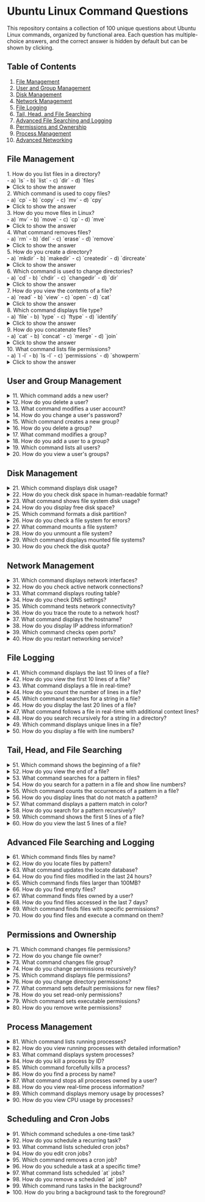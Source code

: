 # Ubuntu Linux Command Questions

This repository contains a collection of 100 unique questions about Ubuntu Linux commands, organized by functional area. Each question has multiple-choice answers, and the correct answer is hidden by default but can be shown by clicking.

## Table of Contents
1. [File Management](#file-management)
2. [User and Group Management](#user-and-group-management)
3. [Disk Management](#disk-management)
4. [Network Management](#network-management)
5. [File Logging](#file-logging)
6. [Tail, Head, and File Searching](#tail-head-and-file-searching)
7. [Advanced File Searching and Logging](#advanced-file-searching-and-logging)
8. [Permissions and Ownership](#permissions-and-ownership)
9. [Process Management](#process-management)
10. [Advanced Networking](#advanced-networking)

## File Management

<summary>1. How do you list files in a directory?</summary>
- a) `ls`  
- b) `list`  
- c) `dir`  
- d) `files` 

<details>
<summary>Click to show the answer</summary>
**Answer:** a) `ls`
</details>

<summary>2. Which command is used to copy files?</summary>
    - a) `cp`  
    - b) `copy`  
    - c) `mv`  
    - d) `cpy`  
<details>
<summary>Click to show the answer</summary>
**Answer:** a) `cp`
</details>

<summary>3. How do you move files in Linux?</summary>
    - a) `mv`  
    - b) `move`  
    - c) `cp`  
    - d) `mve`  
<details>
<summary>Click to show the answer</summary>
**Answer:** a) `mv`
</details>

<summary>4. What command removes files?</summary>
    - a) `rm`  
    - b) `del`  
    - c) `erase`  
    - d) `remove`  
<details>
<summary>Click to show the answer</summary>
**Answer:** a) `rm`
</details>

<summary>5. How do you create a directory?</summary>
    - a) `mkdir`  
    - b) `makedir`  
    - c) `createdir`  
    - d) `dircreate`  
<details>
<summary>Click to show the answer</summary>
**Answer:** a) `mkdir`
</details>

<summary>6. Which command is used to change directories?</summary>
    - a) `cd`  
    - b) `chdir`  
    - c) `changedir`  
    - d) `dir`  
<details>
<summary>Click to show the answer</summary>
**Answer:** a) `cd`
</details>

<summary>7. How do you view the contents of a file?</summary>
    - a) `read`  
    - b) `view`  
    - c) `open`  
    - d) `cat`  
<details>
<summary>Click to show the answer</summary>
**Answer:** d) `cat`
</details>

<summary>8. Which command displays file type?</summary>
    - a) `file`  
    - b) `type`  
    - c) `ftype`  
    - d) `identify`  
<details>
<summary>Click to show the answer</summary>
**Answer:** a) `file`
</details>

<summary>9. How do you concatenate files?</summary>
    - a) `cat`  
    - b) `concat`  
    - c) `merge`  
    - d) `join`  
<details>
<summary>Click to show the answer</summary>
**Answer:** a) `cat`
</details>

<summary>10. What command lists file permissions?</summary>
    - a) `l -l`  
    - b) `ls -l`  
    - c) `permissions`  
    - d) `showperm`  
<details>
<summary>Click to show the answer</summary>
**Answer:** b) `ls -l`
</details>

## User and Group Management

<details>
<summary>11. Which command adds a new user?</summary>
    - a) `useradd`  
    - b) `adduser`  
    - c) `newuser`  
    - d) `createuser`  
    - **Answer:** a) `useradd`
</details>

<details>
<summary>12. How do you delete a user?</summary>
    - a) `userdel`  
    - b) `deluser`  
    - c) `removeuser`  
    - d) `deleteuser`  
    - **Answer:** a) `userdel`
</details>

<details>
<summary>13. What command modifies a user account?</summary>
    - a) `usermod`  
    - b) `moduser`  
    - c) `edituser`  
    - d) `changeuser`  
    - **Answer:** a) `usermod`
</details>

<details>
<summary>14. How do you change a user's password?</summary>
    - a) `passwd`  
    - b) `password`  
    - c) `changepw`  
    - d) `setpw`  
    - **Answer:** a) `passwd`
</details>

<details>
<summary>15. Which command creates a new group?</summary>
    - a) `groupadd`  
    - b) `addgroup`  
    - c) `newgroup`  
    - d) `creategroup`  
    - **Answer:** a) `groupadd`
</details>

<details>
<summary>16. How do you delete a group?</summary>
    - a) `groupdel`  
    - b) `delgroup`  
    - c) `removegroup`  
    - d) `deletegroup`  
    - **Answer:** a) `groupdel`
</details>

<details>
<summary>17. What command modifies a group?</summary>
    - a) `groupmod`  
    - b) `modgroup`  
    - c) `editgroup`  
    - d) `changegroup`  
    - **Answer:** a) `groupmod`
</details>

<details>
<summary>18. How do you add a user to a group?</summary>
    - a) `usermod -aG`  
    - b) `groupadduser`  
    - c) `addusertogroup`  
    - d) `addgroupuser`  
    - **Answer:** a) `usermod -aG`
</details>

<details>
<summary>19. Which command lists all users?</summary>
    - a) `cat /etc/passwd`  
    - b) `listusers`  
    - c) `showusers`  
    - d) `users`  
    - **Answer:** a) `cat /etc/passwd`
</details>

<details>
<summary>20. How do you view a user's groups?</summary>
    - a) `groups`  
    - b) `listgroups`  
    - c) `usergroups`  
    - d) `showgroups`  
    - **Answer:** a) `groups`
</details>

## Disk Management

<details>
<summary>21. Which command displays disk usage?</summary>
    - a) `df`  
    - b) `diskusage`  
    - c) `du`  
    - d) `diskspace`  
    - **Answer:** a) `df`
</details>

<details>
<summary>22. How do you check disk space in human-readable format?</summary>
    - a) `df -h`  
    - b) `du -h`  
    - c) `diskusage -h`  
    - d) `df --readable`  
    - **Answer:** a) `df -h`
</details>

<details>
<summary>23. What command shows file system disk usage?</summary>
    - a) `df`  
    - b) `du`  
    - c) `diskusage`  
    - d) `diskspace`  
    - **Answer:** b) `du`
</details>

<details>
<summary>24. How do you display free disk space?</summary>
    - a) `df -h`  
    - b) `free -h`  
    - c) `freespace`  
    - d) `diskfree`  
    - **Answer:** a) `df -h`
</details>

<details>
<summary>25. Which command formats a disk partition?</summary>
    - a) `mkfs`  
    - b) `format`  
    - c) `diskformat`  
    - d) `partformat`  
    - **Answer:** a) `mkfs`
</details>

<details>
<summary>26. How do you check a file system for errors?</summary>
    - a) `fsck`  
    - b) `checkfs`  
    - c) `diskcheck`  
    - d) `chkfs`  
    - **Answer:** a) `fsck`
</details>

<details>
<summary>27. What command mounts a file system?</summary>
    - a) `mount`  
    - b) `mnt`  
    - c) `attach`  
    - d) `connect`  
    - **Answer:** a) `mount`
</details>

<details>
<summary>28. How do you unmount a file system?</summary>
    - a) `

umount`  
    - b) `unmount`  
    - c) `detach`  
    - d) `disconnect`  
    - **Answer:** a) `umount`
</details>

<details>
<summary>29. Which command displays mounted file systems?</summary>
    - a) `mount`  
    - b) `df`  
    - c) `diskmount`  
    - d) `showmount`  
    - **Answer:** a) `mount`
</details>

<details>
<summary>30. How do you check the disk quota?</summary>
    - a) `quota`  
    - b) `checkquota`  
    - c) `diskquota`  
    - d) `showquota`  
    - **Answer:** a) `quota`
</details>

## Network Management

<details>
<summary>31. Which command displays network interfaces?</summary>
    - a) `ifconfig`  
    - b) `netstat`  
    - c) `ipconfig`  
    - d) `showint`  
    - **Answer:** a) `ifconfig`
</details>

<details>
<summary>32. How do you check active network connections?</summary>
    - a) `netstat`  
    - b) `ifconfig`  
    - c) `ipconfig`  
    - d) `showconn`  
    - **Answer:** a) `netstat`
</details>

<details>
<summary>33. What command displays routing table?</summary>
    - a) `route`  
    - b) `netstat`  
    - c) `ifconfig`  
    - d) `ipconfig`  
    - **Answer:** a) `route`
</details>

<details>
<summary>34. How do you check DNS settings?</summary>
    - a) `cat /etc/resolv.conf`  
    - b) `showdns`  
    - c) `dnsconf`  
    - d) `ifconfig`  
    - **Answer:** a) `cat /etc/resolv.conf`
</details>

<details>
<summary>35. Which command tests network connectivity?</summary>
    - a) `ping`  
    - b) `testnet`  
    - c) `nettest`  
    - d) `checknet`  
    - **Answer:** a) `ping`
</details>

<details>
<summary>36. How do you trace the route to a network host?</summary>
    - a) `traceroute`  
    - b) `trace`  
    - c) `nettrace`  
    - d) `route`  
    - **Answer:** a) `traceroute`
</details>

<details>
<summary>37. What command displays the hostname?</summary>
    - a) `hostname`  
    - b) `host`  
    - c) `showhost`  
    - d) `name`  
    - **Answer:** a) `hostname`
</details>

<details>
<summary>38. How do you display IP address information?</summary>
    - a) `ifconfig`  
    - b) `ipconfig`  
    - c) `showip`  
    - d) `ipaddr`  
    - **Answer:** a) `ifconfig`
</details>

<details>
<summary>39. Which command checks open ports?</summary>
    - a) `netstat -tuln`  
    - b) `ifconfig -tuln`  
    - c) `showports`  
    - d) `checkports`  
    - **Answer:** a) `netstat -tuln`
</details>

<details>
<summary>40. How do you restart networking service?</summary>
    - a) `sudo service networking restart`  
    - b) `sudo restart network`  
    - c) `sudo systemctl restart network`  
    - d) `sudo service network restart`  
    - **Answer:** a) `sudo service networking restart`
</details>

## File Logging

<details>
<summary>41. Which command displays the last 10 lines of a file?</summary>
    - a) `tail`  
    - b) `head`  
    - c) `end`  
    - d) `last`  
    - **Answer:** a) `tail`
</details>

<details>
<summary>42. How do you view the first 10 lines of a file?</summary>
    - a) `head`  
    - b) `top`  
    - c) `first`  
    - d) `start`  
    - **Answer:** a) `head`
</details>

<details>
<summary>43. What command displays a file in real-time?</summary>
    - a) `tail -f`  
    - b) `head -f`  
    - c) `cat -f`  
    - d) `watch`  
    - **Answer:** a) `tail -f`
</details>

<details>
<summary>44. How do you count the number of lines in a file?</summary>
    - a) `wc -l`  
    - b) `count -l`  
    - c) `lines`  
    - d) `lc`  
    - **Answer:** a) `wc -l`
</details>

<details>
<summary>45. Which command searches for a string in a file?</summary>
    - a) `grep`  
    - b) `search`  
    - c) `find`  
    - d) `look`  
    - **Answer:** a) `grep`
</details>

<details>
<summary>46. How do you display the last 20 lines of a file?</summary>
    - a) `tail -n 20`  
    - b) `head -n 20`  
    - c) `end -n 20`  
    - d) `last -n 20`  
    - **Answer:** a) `tail -n 20`
</details>

<details>
<summary>47. What command follows a file in real-time with additional context lines?</summary>
    - a) `tail -f -n`  
    - b) `head -f -n`  
    - c) `cat -f -n`  
    - d) `watch -n`  
    - **Answer:** a) `tail -f -n`
</details>

<details>
<summary>48. How do you search recursively for a string in a directory?</summary>
    - a) `grep -r`  
    - b) `search -r`  
    - c) `find -r`  
    - d) `look -r`  
    - **Answer:** a) `grep -r`
</details>

<details>
<summary>49. Which command displays unique lines in a file?</summary>
    - a) `uniq`  
    - b) `unique`  
    - c) `distinct`  
    - d) `filter`  
    - **Answer:** a) `uniq`
</details>

<details>
<summary>50. How do you display a file with line numbers?</summary>
    - a) `cat -n`  
    - b) `show -n`  
    - c) `display -n`  
    - d) `view -n`  
    - **Answer:** a) `cat -n`
</details>

## Tail, Head, and File Searching

<details>
<summary>51. Which command shows the beginning of a file?</summary>
    - a) `head`  
    - b) `tail`  
    - c) `start`  
    - d) `begin`  
    - **Answer:** a) `head`
</details>

<details>
<summary>52. How do you view the end of a file?</summary>
    - a) `tail`  
    - b) `head`  
    - c) `end`  
    - d) `finish`  
    - **Answer:** a) `tail`
</details>

<details>
<summary>53. What command searches for a pattern in files?</summary>
    - a) `grep`  
    - b) `search`  
    - c) `find`  
    - d) `look`  
    - **Answer:** a) `grep`
</details>

<details>
<summary>54. How do you search for a pattern in a file and show line numbers?</summary>
    - a) `grep -n`  
    - b) `search -n`  
    - c) `find -n`  
    - d) `look -n`  
    - **Answer:** a) `grep -n`
</details>

<details>
<summary>55. Which command counts the occurrences of a pattern in a file?</summary>
    - a) `grep -c`  
    - b) `search -c`  
    - c) `find -c`  
    - d) `look -c`  
    - **Answer:** a) `grep -c`
</details>

<details>
<summary>56. How do you display lines that do not match a pattern?</summary>
    - a) `grep -v`  
    - b) `search -v`  
    - c) `find -v`  
    - d) `look -v`  
    - **Answer:** a) `grep -v`
</details>

<details>


<summary>57. What command displays a pattern match in color?</summary>
    - a) `grep --color`  
    - b) `search --color`  
    - c) `find --color`  
    - d) `look --color`  
    - **Answer:** a) `grep --color`
</details>

<details>
<summary>58. How do you search for a pattern recursively?</summary>
    - a) `grep -r`  
    - b) `search -r`  
    - c) `find -r`  
    - d) `look -r`  
    - **Answer:** a) `grep -r`
</details>

<details>
<summary>59. Which command shows the first 5 lines of a file?</summary>
    - a) `head -n 5`  
    - b) `tail -n 5`  
    - c) `start -n 5`  
    - d) `begin -n 5`  
    - **Answer:** a) `head -n 5`
</details>

<details>
<summary>60. How do you view the last 5 lines of a file?</summary>
    - a) `tail -n 5`  
    - b) `head -n 5`  
    - c) `end -n 5`  
    - d) `finish -n 5`  
    - **Answer:** a) `tail -n 5`
</details>

## Advanced File Searching and Logging

<details>
<summary>61. Which command finds files by name?</summary>
    - a) `find -name`  
    - b) `locate -name`  
    - c) `search -name`  
    - d) `grep -name`  
    - **Answer:** a) `find -name`
</details>

<details>
<summary>62. How do you locate files by pattern?</summary>
    - a) `locate`  
    - b) `find`  
    - c) `search`  
    - d) `grep`  
    - **Answer:** a) `locate`
</details>

<details>
<summary>63. What command updates the locate database?</summary>
    - a) `updatedb`  
    - b) `locate -u`  
    - c) `updatedb locate`  
    - d) `find -u`  
    - **Answer:** a) `updatedb`
</details>

<details>
<summary>64. How do you find files modified in the last 24 hours?</summary>
    - a) `find -mtime -1`  
    - b) `locate -mtime -1`  
    - c) `search -mtime -1`  
    - d) `grep -mtime -1`  
    - **Answer:** a) `find -mtime -1`
</details>

<details>
<summary>65. Which command finds files larger than 100MB?</summary>
    - a) `find -size +100M`  
    - b) `locate -size +100M`  
    - c) `search -size +100M`  
    - d) `grep -size +100M`  
    - **Answer:** a) `find -size +100M`
</details>

<details>
<summary>66. How do you find empty files?</summary>
    - a) `find -empty`  
    - b) `locate -empty`  
    - c) `search -empty`  
    - d) `grep -empty`  
    - **Answer:** a) `find -empty`
</details>

<details>
<summary>67. What command finds files owned by a user?</summary>
    - a) `find -user`  
    - b) `locate -user`  
    - c) `search -user`  
    - d) `grep -user`  
    - **Answer:** a) `find -user`
</details>

<details>
<summary>68. How do you find files accessed in the last 7 days?</summary>
    - a) `find -atime -7`  
    - b) `locate -atime -7`  
    - c) `search -atime -7`  
    - d) `grep -atime -7`  
    - **Answer:** a) `find -atime -7`
</details>

<details>
<summary>69. Which command finds files with specific permissions?</summary>
    - a) `find -perm`  
    - b) `locate -perm`  
    - c) `search -perm`  
    - d) `grep -perm`  
    - **Answer:** a) `find -perm`
</details>

<details>
<summary>70. How do you find files and execute a command on them?</summary>
    - a) `find -exec`  
    - b) `locate -exec`  
    - c) `search -exec`  
    - d) `grep -exec`  
    - **Answer:** a) `find -exec`
</details>

## Permissions and Ownership

<details>
<summary>71. Which command changes file permissions?</summary>
    - a) `chmod`  
    - b) `chperm`  
    - c) `chmode`  
    - d) `permchange`  
    - **Answer:** a) `chmod`
</details>

<details>
<summary>72. How do you change file owner?</summary>
    - a) `chown`  
    - b) `owner`  
    - c) `setowner`  
    - d) `changeowner`  
    - **Answer:** a) `chown`
</details>

<details>
<summary>73. What command changes file group?</summary>
    - a) `chgrp`  
    - b) `group`  
    - c) `setgroup`  
    - d) `changegroup`  
    - **Answer:** a) `chgrp`
</details>

<details>
<summary>74. How do you change permissions recursively?</summary>
    - a) `chmod -R`  
    - b) `chperm -R`  
    - c) `chmode -R`  
    - d) `permchange -R`  
    - **Answer:** a) `chmod -R`
</details>

<details>
<summary>75. Which command displays file permissions?</summary>
    - a) `ls -l`  
    - b) `showperm`  
    - c) `perm`  
    - d) `permissions`  
    - **Answer:** a) `ls -l`
</details>

<details>
<summary>76. How do you change directory permissions?</summary>
    - a) `chmod`  
    - b) `chdirperm`  
    - c) `dirmode`  
    - d) `dirperm`  
    - **Answer:** a) `chmod`
</details>

<details>
<summary>77. What command sets default permissions for new files?</summary>
    - a) `umask`  
    - b) `setmask`  
    - c) `permdefault`  
    - d) `defaultperm`  
    - **Answer:** a) `umask`
</details>

<details>
<summary>78. How do you set read-only permissions?</summary>
    - a) `chmod 444`  
    - b) `chown 444`  
    - c) `chgrp 444`  
    - d) `setperm 444`  
    - **Answer:** a) `chmod 444`
</details>

<details>
<summary>79. Which command sets executable permissions?</summary>
    - a) `chmod +x`  
    - b) `chown +x`  
    - c) `chgrp +x`  
    - d) `setperm +x`  
    - **Answer:** a) `chmod +x`
</details>

<details>
<summary>80. How do you remove write permissions?</summary>
    - a) `chmod -w`  
    - b) `chown -w`  
    - c) `chgrp -w`  
    - d) `setperm -w`  
    - **Answer:** a) `chmod -w`
</details>

## Process Management

<details>
<summary>81. Which command lists running processes?</summary>
    - a) `ps`  
    - b) `process`  
    - c) `proc`  
    - d) `showproc`  
    - **Answer:** a) `ps`
</details>

<details>
<summary>82. How do you view running processes with detailed information?</summary>
    - a) `ps aux`  
    - b) `ps all`  
    - c) `ps -d`  
    - d) `showproc`  
    - **Answer:** a) `ps aux`
</details>

<details>
<summary>83. What command displays system processes?</summary>
    - a) `top`  
    - b) `htop`  
    - c) `sysproc`  
    - d) `showproc`  
    - **Answer:** a) `top`
</details>

<details>
<summary>84. How do you kill a process by ID?</summary>
    - a) `kill`  
    - b) `terminate`  


    - c) `stop`  
    - d) `end`  
    - **Answer:** a) `kill`
</details>

<details>
<summary>85. Which command forcefully kills a process?</summary>
    - a) `kill -9`  
    - b) `terminate -f`  
    - c) `stop -f`  
    - d) `end -f`  
    - **Answer:** a) `kill -9`
</details>

<details>
<summary>86. How do you find a process by name?</summary>
    - a) `pgrep`  
    - b) `psfind`  
    - c) `procsearch`  
    - d) `findproc`  
    - **Answer:** a) `pgrep`
</details>

<details>
<summary>87. What command stops all processes owned by a user?</summary>
    - a) `pkill -u`  
    - b) `killall -u`  
    - c) `stopall -u`  
    - d) `endall -u`  
    - **Answer:** a) `pkill -u`
</details>

<details>
<summary>88. How do you view real-time process information?</summary>
    - a) `top`  
    - b) `htop`  
    - c) `ps -r`  
    - d) `realtime`  
    - **Answer:** a) `top`
</details>

<details>
<summary>89. Which command displays memory usage by processes?</summary>
    - a) `top`  
    - b) `htop`  
    - c) `ps -mem`  
    - d) `showmem`  
    - **Answer:** a) `top`
</details>

<details>
<summary>90. How do you view CPU usage by processes?</summary>
    - a) `top`  
    - b) `htop`  
    - c) `ps -cpu`  
    - d) `showcpu`  
    - **Answer:** a) `top`
</details>

## Scheduling and Cron Jobs

<details>
<summary>91. Which command schedules a one-time task?</summary>
    - a) `at`  
    - b) `cron`  
    - c) `task`  
    - d) `schedule`  
    - **Answer:** a) `at`
</details>

<details>
<summary>92. How do you schedule a recurring task?</summary>
    - a) `cron`  
    - b) `at`  
    - c) `task`  
    - d) `repeat`  
    - **Answer:** a) `cron`
</details>

<details>
<summary>93. What command lists scheduled cron jobs?</summary>
    - a) `crontab -l`  
    - b) `cron list`  
    - c) `showcron`  
    - d) `listcron`  
    - **Answer:** a) `crontab -l`
</details>

<details>
<summary>94. How do you edit cron jobs?</summary>
    - a) `crontab -e`  
    - b) `cron edit`  
    - c) `editcron`  
    - d) `setcron`  
    - **Answer:** a) `crontab -e`
</details>

<details>
<summary>95. Which command removes a cron job?</summary>
    - a) `crontab -r`  
    - b) `cron delete`  
    - c) `removecron`  
    - d) `delcron`  
    - **Answer:** a) `crontab -r`
</details>

<details>
<summary>96. How do you schedule a task at a specific time?</summary>
    - a) `at`  
    - b) `cron`  
    - c) `task`  
    - d) `schedule`  
    - **Answer:** a) `at`
</details>

<details>
<summary>97. What command lists scheduled `at` jobs?</summary>
    - a) `atq`  
    - b) `at -l`  
    - c) `listat`  
    - d) `showat`  
    - **Answer:** a) `atq`
</details>

<details>
<summary>98. How do you remove a scheduled `at` job?</summary>
    - a) `atrm`  
    - b) `at -r`  
    - c) `delat`  
    - d) `removeat`  
    - **Answer:** a) `atrm`
</details>

<details>
<summary>99. Which command runs tasks in the background?</summary>
    - a) `bg`  
    - b) `runbg`  
    - c) `background`  
    - d) `bgrun`  
    - **Answer:** a) `bg`
</details>

<details>
<summary>100. How do you bring a background task to the foreground?</summary>
    - a) `fg`  
    - b) `runfg`  
    - c) `foreground`  
    - d) `fgrun`  
    - **Answer:** a) `fg`
</details>
